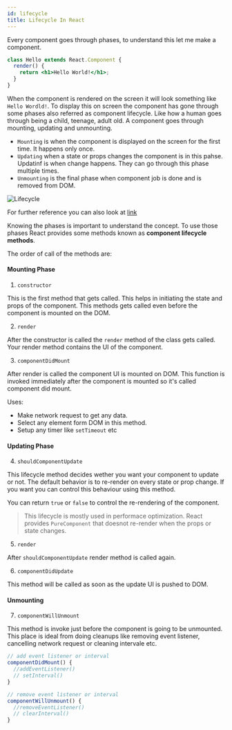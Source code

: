 ```yaml
---
id: lifecycle
title: Lifecycle In React
---
```


Every component goes through phases, to understand this let me make a component.

```jsx
class Hello extends React.Component {
  render() {
    return <h1>Hello World!</h1>;
  }
}
```

When the component is rendered on the screen it will look something like `Hello Wordld!`. To display this on screen the component has gone through some phases also referred as component lifecycle. Like how a human goes through being a child, teenage, adult old. A component goes through mounting, updating and unmounting.

- `Mounting` is when the component is displayed on the screen for the first time. It happens only once.
- `Updating` when a state or props changes the component is in this pahse. Updatinf is when change happens. They can go through this phase multiple times.
- `Unmounting` is the final phase when component job is done and is removed from DOM.

![Lifecycle](/img/react/lifecycle.png)

For further reference you can also look at [link](https://projects.wojtekmaj.pl/react-lifecycle-methods-diagram/)

Knowing the phases is important to understand the concept. To use those phases React provides some methods known as **component lifecycle methods**.

The order of call of the methods are:

#### Mounting Phase

1. `constructor`

This is the first method that gets called. This helps in initiating the state and props of the component. This methods gets called even before the component is mounted on the DOM.

2. `render`

After the constructor is called the `render` method of the class gets called. Your render method contains the UI of the component.

3. `componentDidMount`

After render is called the component UI is mounted on DOM. This function is invoked immediately after the component is mounted so it's called component did mount.

Uses:

- Make network request to get any data.
- Select any element form DOM in this method.
- Setup any timer like `setTimeout` etc

#### Updating Phase

4. `shouldComponentUpdate`

This lifecycle method decides wether you want your component to update or not. The default behavior is to re-render on every state or prop change. If you want you can control this behaviour using this method.

You can return `true` or `false` to control the re-rendering of the component.

> This lifecycle is mostly used in performace optimization. React provides `PureComponent` that doesnot re-render when the props or state changes.

5. `render`

After `shouldComponentUpdate` render method is called again.

6. `componentDidUpdate`

This method will be called as soon as the update UI is pushed to DOM.

#### Unmounting

7. `componentWillUnmount`

This method is invoke just before the component is going to be unmounted. This place is ideal from doing cleanups like removing event listener, cancelling network request or cleaning intervale etc.

````js
// add event listener or interval
componentDidMount() {
  //addEventListener()
  // setInterval()
}

// remove event listener or interval
componentWillUnmount() {
  //removeEventListener()
  // clearInterval()
}
````
